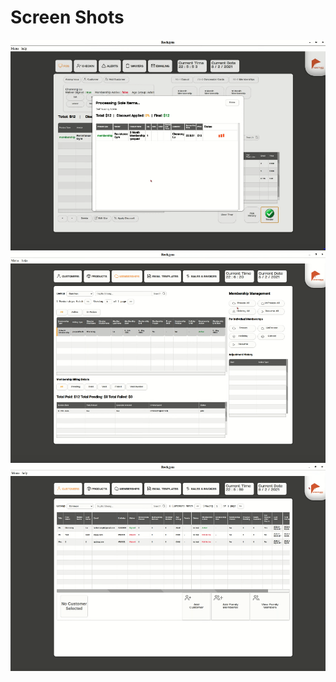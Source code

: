 # Screen Shots
 ![Screen Shot Of Software From 2020 Feb](./OldScreenShot.PNG)
 ![Screen Shot 2 Of Software From 2020 Feb](./ScreenShot2.PNG)
 ![Screen Shot 3 Of Software From 2020 Feb](./ScreenShot3.PNG)

